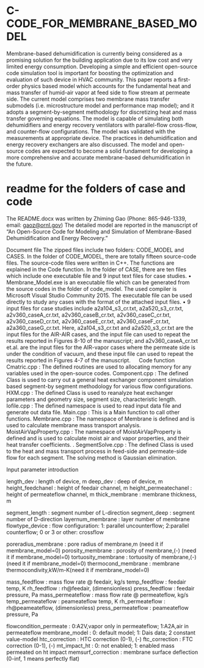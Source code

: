 # C-CODE_FOR_MEMBRANE_BASED_MODEL
Membrane-based dehumidification is currently being considered as a promising solution for the building application due to its low cost and very limited energy consumption. Developing a simple and efficient open-source code simulation tool is important for boosting the optimization and evaluation of such device in HVAC community. This paper reports a first-order physics based model which accounts for the fundamental heat and mass transfer of humid-air vapor at feed side to flow stream at permeate side. The current model comprises two membrane mass transfer submodels (i.e. microstructure model and performance map model); and it adopts a segment-by-segment methodology for discretizing heat and mass transfer governing equations. The model is capable of simulating both dehumidifiers and energy recovery ventilators with parallel-flow cross-flow, and counter-flow configurations. The model was validated with the measurements at appropriate device. The practices in dehumidification and energy recovery exchangers are also discussed. The model and open-source codes are expected to become a solid fundament for developing a more comprehensive and accurate membrane-based dehumidification in the future. 

# readme for the folders of case and code
The README.docx was written by Zhiming Gao (Phone: 865-946-1339, email: gaoz@ornl.gov) The detailed model are reported in the manuscript of “An Open-Source Code for Modeling and Simulation of Membrane-Based Dehumidification and Energy Recovery.”

Document file
The zipped files include two folders: CODE_MODEL and CASES. In the folder of CODE_MODEL, there are totally fifteen source-code files. The source-code files were written in C++. The functions are explained in the Code function. 
In the folder of CASE, there are ten files which include one executable file and 9 input text files for case studies.
•	Membrane_Model.exe is an executable file which can be generated from the source codes in the folder of code_model. The used compiler is Microsoft Visual Studio Community 2015. The executable file can be used directly to study any cases with the format of the attached input files. 
•	9 input files for case studies include a2a104_s3_cr.txt, a2a520_s3_cr.txt, a2v360_caseA_cr.txt, a2v360_caseB_cr.txt, a2v360_caseC_cr.txt, a2v360_caseD_cr.txt, a2v360_caseE_cr.txt, a2v360_caseF_cr.txt, a2a360_caseG_cr.txt. Here, a2a104_s3_cr.txt and a2a520_s3_cr.txt are the input files for the AIR-AIR cases, and the input file can used to repeat the results reported in Figures 8-10 of the manuscript; and a2v360_caseA_cr.txt et.al. are the input files for the AIR-vapor cases where the permeate side is under the condition of vacuum, and these input file can used to repeat the results reported in Figures 4-7 of the manuscript.
 
Code function 
Cmatric.cpp	: The defined routines are used to allocating memory for any variables used in the open-source codes.
Component.cpp	: The defined Class is used to carry out a general heat exchanger component simulation based segment-by segment methodology for various flow configurations. 
HXM.cpp	: The defined Class is used to reanalyze heat exchanger parameters and geometry size, segment size, characteristic length.
Iofile.cpp	: The defined namespace is used to read input data file and generate out data file.
Main.cpp	: This is a Main function to call other functions.
Membrane.cpp	: The namespace of Membrane is defined and is used to calculate membrane mass transport analysis. 
MoistAirVapProperty.cpp : The namespace of MoistAirVapProperty is defined and is used to calculate moist air and vapor properties, and their heat transfer coefficients. .
SegmentSolve.cpp	: The defined Class is used to the heat and mass transport process in feed-side and permeate-side flow for each segment. The solving method is Gaussian elimination. 

Input parameter introduction
 
length_dev			: length of device, m
deep_dev			: deep of device, m
height_feedchanel		: height of feedair channel, m
height_permeatechanel	: height of permeateflow channel, m
thick_membrane		: membrane thickness, m

segment_length		: segment number of L-direction
segment_deep			: segment number of D-direction
layernum_membrane		: layer number of membrane
flowtype_device	: flow configuration: 1: parallel uncounterflow; 2:parallel counterflow; 0 or 3 or other: crossflow

poreradius_membrane	: pore radius of membrane,m (need it if membrane_model=0)
porosity_membrane	: porosity of membrane,(-) (need it if membrane_model=0)
tortuosity_membrane	: tortuosity of membrane,(-) (need it if membrane_model=0)
thermocond_membrane	: membrane thermocondivity,kW/m-K(need it if membrane_model=0)

mass_feedflow			: mass flow rate @ feedair, kg/s
temp_feedflow			: feedair temp, K
rh_feedflow			: rh@feedair, (dimensionless)
press_feedflow		: feedair pressure, Pa
mass_permeateflow		: mass flow rate @ permeateflow, kg/s
temp_permeateflow		: peameateflow temp, K
rh_permeateflow		: rh@peameateflow, (dimensionless)
press_permeateflow		: peameateflow pressure, Pa

flowcondition_permeate	: 0:A2V,vapor only in permeateflow; 1:A2A,air in permeateflow
membrane_model		: 0: default model; 1: Dais data; 2 constant value-model
htc_correction		: HTC correction (0-1), (-)
ftc_correction		: FTC correction (0-1), (-)
mt_impact_ht			: 0: not enabled; 1: enabled mass permeated on ht impact
memsurf_correction		: membrane surface deflection (0-inf, 1 means perfectly flat)



